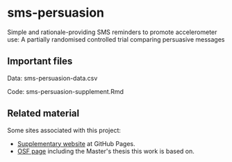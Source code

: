 # sms-persuasion
Simple and rationale-providing SMS reminders  to promote accelerometer use: A partially randomised controlled trial comparing persuasive messages

## Important files
Data: sms-persuasion-data.csv

Code: sms-persuasion-supplement.Rmd

## Related material

Some sites associated with this project:
* [Supplementary website](https://heinonmatti.github.io/sms-persuasion/sms-persuasion-supplement.html) at GitHub Pages.
* [OSF page](https://osf.io/7v5my/) including the Master's thesis this work is based on.

